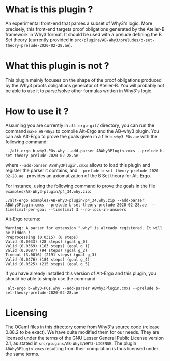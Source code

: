 # What is this plugin ?

An experimental front-end that parses a subset of Why3's logic. More
precisely, this front-end targets proof obligations generated by the
Atelier-B framework in Why3 format. It should be used with a prelude
defining the B Set theory (currently provided in
`src/plugins/AB-Why3/preludes/b-set-theory-prelude-2020-02-28.ae`).



# What this plugin is not ?

This plugin mainly focuses on the shape of the proof obligations
produced by the Why3 proofs obligations generator of Atelier-B. You
will probably not be able to use it to parse/solve other formulas
written in Why3's logic.



# How to use it ?

Assuming you are currently in `alt-ergo-git/` directory, you can run the command
`make AB-Why3` to compile Alt-Ergo and the AB-why3 plugin. You can ask Alt-Ergo to
prove the goals given in a file `b-why3-POs.ae` with the following
command:


```
 ./alt-ergo b-why3-POs.why --add-parser ABWhy3Plugin.cmxs --prelude b-set-theory-prelude-2020-02-28.ae
```

where `--add-parser ABWhy3Plugin.cmxs` allows to load this plugin and
register the parser it contains, and `--prelude
b-set-theory-prelude-2020-02-28.ae ` provides an axiomatization of the B Set
theory for Alt-Ergo.

For instance, using the following command to prove the goals in the
file `examples/AB-Why3-plugin/p4_34.why.zip`:

```
./alt-ergo examples/AB-Why3-plugin/p4_34.why.zip --add-parser ABWhy3Plugin.cmxs --prelude b-set-theory-prelude-2020-02-28.ae  --timelimit-per-goal --timelimit 3 --no-locs-in-answers
```

Alt-Ergo returns:

```
Warning: A parser for extension ".why" is already registered. It will be hidden !
Preprocessing (0.0315) (0 steps)
Valid (0.0033) (28 steps) (goal g_0)
Valid (0.0369) (163 steps) (goal g_1)
Valid (0.0087) (94 steps) (goal g_2)
Timeout (3.0016) (2191 steps) (goal g_3)
Valid (0.0476) (184 steps) (goal g_4)
Valid (0.0525) (215 steps) (goal g_5)
```

If you have already installed this version of Alt-Ergo and this plugin, you should be able to simply use the command:


```
 alt-ergo b-why3-POs.why --add-parser ABWhy3Plugin.cmxs --prelude b-set-theory-prelude-2020-02-28.ae
```


# Licensing

The OCaml files in this directory come from Why3's source code
(release 0.88.2 to be exact). We have quite modified them for our
needs. They are licensed under the terms of the GNU Lesser General
Public License version 2.1, as stated in
`src/plugins/AB-Why3/WHY3-LICENSE`. The plugin `ABWhy3Plugin.cmxs`
resulting from their compilation is thus licensed under the same
terms.
